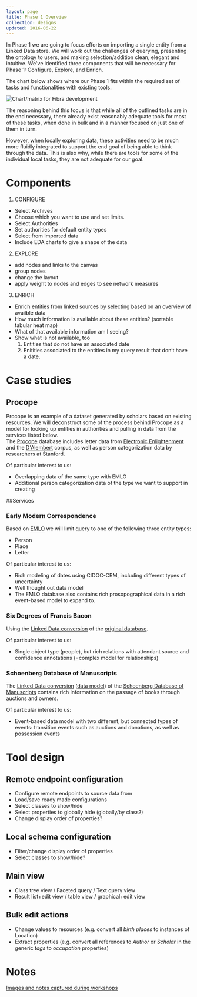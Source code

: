 ```yaml
---
layout: page
title: Phase 1 Overview
collection: designs
updated: 2016-06-22
---
```




In Phase 1 we are going to focus efforts on importing a single entity from a Linked Data store. We will work out the challenges of querying, presenting the ontology to users, and making selection/addition clean, elegant and intuitive. We've identified three components that will be necessary for Phase 1: Configure, Explore, and Enrich.

The chart below shows where our Phase 1 fits within the required set of tasks and functionalities with existing tools.

![Chart/matrix for Fibra development]({{site.urlimg}}{{page.collection}}/Fibra_planning.001.png)

The reasoning behind this focus is that while all of the outlined tasks are in the end necessary, there already exist reasonably adequate tools for most of these tasks, when done in bulk and in a manner focused on just one of them in turn.

However, when locally exploring data, these activities need to be much more fluidly integrated to support the end goal of being able to think through the data. This is also why, while there are tools for some of the individual local tasks, they are not adequate for our goal.

# Components

1. CONFIGURE

  * Select Archives
  * Choose which you want to use and set limits.
  * Select Authorities
  * Set authorities for default entity types
  * Select from Imported data
  * Include EDA charts to give a shape of the data

2. EXPLORE

  * add nodes and links to the canvas
  * group nodes
  * change the layout
  * apply weight to nodes and edges to see network measures

3. ENRICH

  * Enrich entities from linked sources by selecting based on an overview of availble data
  * How much information is available about these entities? (sortable tabular heat map)
  * What of that available information am I seeing?
  * Show what is not available, too 
       1. Entities that do not have an associated date
       2. Enitities associated to the entities in my query result that don’t have a date.

# Case studies #

## Procope
Procope is an example of a dataset generated by scholars based on existing resources. We will deconstruct some of the process behind Procope as a model for looking up entities in authorities and pulling in data from the services listed below.   
The [Procope](http://demo.seco.tkk.fi/saha/project/index.shtml?model=procope) database includes letter data from [Electronic Enlightenment](http://www.e-enlightenment.com/) and the [D'Alembert](http://dalembert.academie-sciences.fr/) corpus, as well as person categorization data by researchers at Stanford.

Of particular interest to us:
 * Overlapping data of the same type with EMLO
 * Additional person categorization data of the type we want to support in creating

##Services
### Early Modern Correspondence

Based on [EMLO](http://demo.seco.tkk.fi/saha/project/index.shtml?model=emlo) we will limit query to one of the following three entity types:
 * Person
 * Place
 * Letter

Of particular interest to us:
 * Rich modeling of dates using CIDOC-CRM, including different types of uncertainty
 * Well thought out data model
 * The EMLO database also contains rich prosopographical data in a rich event-based model to expand to.



### Six Degrees of Francis Bacon

Using the [Linked Data conversion](http://demo.seco.tkk.fi/saha/project/index.shtml?model=sdfb) of the [original database](http://www.sixdegreesoffrancisbacon.com/).

Of particular interest to us:
 * Single object type (people), but rich relations with attendant source and confidence annotations (=complex model for relationships)

### Schoenberg Database of Manuscripts

The [Linked Data conversion](http://demo.seco.tkk.fi/saha/project/index.shtml?model=shoenberg) ([data model](https://docs.google.com/drawings/d/1lZHqRw_rFlbnWytL6olSXE-mKS2HJqic5debjH7__bw/edit)) of the [Schoenberg Database of Manuscripts](http://dla.library.upenn.edu/dla/schoenberg/index.html) contains rich information on the passage of books through auctions and owners.

Of particular interest to us:
 * Event-based data model with two different, but connected types of events: transition events such as auctions and donations, as well as possession events

# Tool design

## Remote endpoint configuration

 * Configure remote endpoints to source data from
 * Load/save ready made configurations
 * Select classes to show/hide
 * Select properties to globally hide (globally/by class?)
 * Change display order of properties?

## Local schema configuration
 * Filter/change display order of properties
 * Select classes to show/hide?

## Main view
 * Class tree view / Faceted query / Text query view
 * Result list+edit view / table view / graphical+edit view

## Bulk edit actions
 * Change values to resources (e.g. convert all *birth places* to instances of Location)
 * Extract properties (e.g. convert all references to *Author* or *Scholar* in the generic *tags* to *occupation* properties)

# Notes

[Images and notes captured during workshops]({{site.baseurl}}/designs/phase1_notes/)
